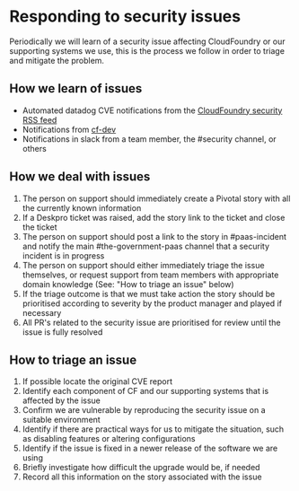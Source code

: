 # Responding to security issues

Periodically we will learn of a security issue affecting CloudFoundry or our supporting systems we use, this is the process we follow in order to triage and mitigate the problem.

## How we learn of issues

* Automated datadog CVE notifications from the [CloudFoundry security RSS feed](cf_security_rss)
* Notifications from [cf-dev](https://lists.cloudfoundry.org/archives/list/cf-dev@lists.cloudfoundry.org/)
* Notifications in slack from a team member, the #security channel, or others

## How we deal with issues

1. The person on support should immediately create a Pivotal story with all the currently known information
1. If a Deskpro ticket was raised, add the story link to the ticket and close the ticket
1. The person on support should post a link to the story in #paas-incident and notify the main #the-government-paas channel that a security incident is in progress
1. The person on support should either immediately triage the issue themselves, or request support from team members with appropriate domain knowledge (See: "How to triage an issue" below)
1. If the triage outcome is that we must take action the story should be prioritised according to severity by the product manager and played if necessary
1. All PR's related to the security issue are prioritised for review until the issue is fully resolved

## How to triage an issue

1. If possible locate the original CVE report
2. Identify each component of CF and our supporting systems that is affected by the issue
3. Confirm we are vulnerable by reproducing the security issue on a suitable environment
4. Identify if there are practical ways for us to mitigate the situation, such as disabling features or altering configurations
5. Identify if the issue is fixed in a newer release of the software we are using
6. Briefly investigate how difficult the upgrade would be, if needed
7. Record all this information on the story associated with the issue
